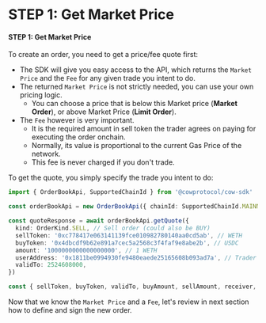 # STEP 1: Get Market Price

#### STEP 1: Get Market Price

To create an order, you need to get a price/fee quote first:

* The SDK will give you easy access to the API, which returns the `Market Price` and the `Fee` for any given trade you intent to do.
* The returned `Market Price` is not strictly needed, you can use your own pricing logic.
  * You can choose a price that is below this Market price (**Market Order**), or above Market Price (**Limit Order**).
* The `Fee` however is very important.
  * It is the required amount in sell token the trader agrees on paying for executing the order onchain.
  * Normally, its value is proportional to the current Gas Price of the network.
  * This fee is never charged if you don't trade.

To get the quote, you simply specify the trade you intent to do:

```typescript
import { OrderBookApi, SupportedChainId } from '@cowprotocol/cow-sdk'

const orderBookApi = new OrderBookApi({ chainId: SupportedChainId.MAINNET })

const quoteResponse = await orderBookApi.getQuote({
  kind: OrderKind.SELL, // Sell order (could also be BUY)
  sellToken: '0xc778417e063141139fce010982780140aa0cd5ab', // WETH
  buyToken: '0x4dbcdf9b62e891a7cec5a2568c3f4faf9e8abe2b', // USDC
  amount: '1000000000000000000', // 1 WETH
  userAddress: '0x1811be0994930fe9480eaede25165608b093ad7a', // Trader
  validTo: 2524608000,
})

const { sellToken, buyToken, validTo, buyAmount, sellAmount, receiver, feeAmount } = quoteResponse.quote
```

Now that we know the `Market Price` and a `Fee`, let's review in next section how to define and sign the new order.
